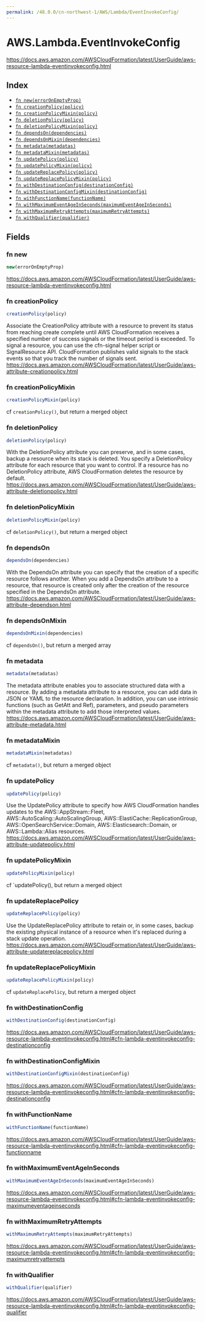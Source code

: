 ```yaml
---
permalink: /48.0.0/cn-northwest-1/AWS/Lambda/EventInvokeConfig/
---
```


# AWS.Lambda.EventInvokeConfig

https://docs.aws.amazon.com/AWSCloudFormation/latest/UserGuide/aws-resource-lambda-eventinvokeconfig.html

## Index

* [`fn new(errorOnEmptyProp)`](#fn-new)
* [`fn creationPolicy(policy)`](#fn-creationpolicy)
* [`fn creationPolicyMixin(policy)`](#fn-creationpolicymixin)
* [`fn deletionPolicy(policy)`](#fn-deletionpolicy)
* [`fn deletionPolicyMixin(policy)`](#fn-deletionpolicymixin)
* [`fn dependsOn(dependencies)`](#fn-dependson)
* [`fn dependsOnMixin(dependencies)`](#fn-dependsonmixin)
* [`fn metadata(metadatas)`](#fn-metadata)
* [`fn metadataMixin(metadatas)`](#fn-metadatamixin)
* [`fn updatePolicy(policy)`](#fn-updatepolicy)
* [`fn updatePolicyMixin(policy)`](#fn-updatepolicymixin)
* [`fn updateReplacePolicy(policy)`](#fn-updatereplacepolicy)
* [`fn updateReplacePolicyMixin(policy)`](#fn-updatereplacepolicymixin)
* [`fn withDestinationConfig(destinationConfig)`](#fn-withdestinationconfig)
* [`fn withDestinationConfigMixin(destinationConfig)`](#fn-withdestinationconfigmixin)
* [`fn withFunctionName(functionName)`](#fn-withfunctionname)
* [`fn withMaximumEventAgeInSeconds(maximumEventAgeInSeconds)`](#fn-withmaximumeventageinseconds)
* [`fn withMaximumRetryAttempts(maximumRetryAttempts)`](#fn-withmaximumretryattempts)
* [`fn withQualifier(qualifier)`](#fn-withqualifier)

## Fields

### fn new

```ts
new(errorOnEmptyProp)
```

https://docs.aws.amazon.com/AWSCloudFormation/latest/UserGuide/aws-resource-lambda-eventinvokeconfig.html

### fn creationPolicy

```ts
creationPolicy(policy)
```

Associate the CreationPolicy attribute with a resource to prevent its status from reaching create complete until AWS CloudFormation receives a specified number of success signals or the timeout period is exceeded. To signal a resource, you can use the cfn-signal helper script or SignalResource API. CloudFormation publishes valid signals to the stack events so that you track the number of signals sent. 
https://docs.aws.amazon.com/AWSCloudFormation/latest/UserGuide/aws-attribute-creationpolicy.html

### fn creationPolicyMixin

```ts
creationPolicyMixin(policy)
```

cf `creationPolicy()`, but return a merged object

### fn deletionPolicy

```ts
deletionPolicy(policy)
```

With the DeletionPolicy attribute you can preserve, and in some cases, backup a resource when its stack is deleted. You specify a DeletionPolicy attribute for each resource that you want to control. If a resource has no DeletionPolicy attribute, AWS CloudFormation deletes the resource by default. 
https://docs.aws.amazon.com/AWSCloudFormation/latest/UserGuide/aws-attribute-deletionpolicy.html

### fn deletionPolicyMixin

```ts
deletionPolicyMixin(policy)
```

cf `deletionPolicy()`, but return a merged object

### fn dependsOn

```ts
dependsOn(dependencies)
```

With the DependsOn attribute you can specify that the creation of a specific resource follows another. When you add a DependsOn attribute to a resource, that resource is created only after the creation of the resource specified in the DependsOn attribute. 
https://docs.aws.amazon.com/AWSCloudFormation/latest/UserGuide/aws-attribute-dependson.html

### fn dependsOnMixin

```ts
dependsOnMixin(dependencies)
```

cf `dependsOn()`, but return a merged array

### fn metadata

```ts
metadata(metadatas)
```

The metadata attribute enables you to associate structured data with a resource. By adding a metadata attribute to a resource, you can add data in JSON or YAML to the resource declaration. In addition, you can use intrinsic functions (such as GetAtt and Ref), parameters, and pseudo parameters within the metadata attribute to add those interpreted values. 
https://docs.aws.amazon.com/AWSCloudFormation/latest/UserGuide/aws-attribute-metadata.html

### fn metadataMixin

```ts
metadataMixin(metadatas)
```

cf `metadata()`, but return a merged object

### fn updatePolicy

```ts
updatePolicy(policy)
```

Use the UpdatePolicy attribute to specify how AWS CloudFormation handles updates to the AWS::AppStream::Fleet, AWS::AutoScaling::AutoScalingGroup, AWS::ElastiCache::ReplicationGroup, AWS::OpenSearchService::Domain, AWS::Elasticsearch::Domain, or AWS::Lambda::Alias resources. 
https://docs.aws.amazon.com/AWSCloudFormation/latest/UserGuide/aws-attribute-updatepolicy.html

### fn updatePolicyMixin

```ts
updatePolicyMixin(policy)
```

cf `updatePolicy(), but return a merged object

### fn updateReplacePolicy

```ts
updateReplacePolicy(policy)
```

Use the UpdateReplacePolicy attribute to retain or, in some cases, backup the existing physical instance of a resource when it's replaced during a stack update operation. 
https://docs.aws.amazon.com/AWSCloudFormation/latest/UserGuide/aws-attribute-updatereplacepolicy.html

### fn updateReplacePolicyMixin

```ts
updateReplacePolicyMixin(policy)
```

cf `updateReplacePolicy`, but return a merged object

### fn withDestinationConfig

```ts
withDestinationConfig(destinationConfig)
```

https://docs.aws.amazon.com/AWSCloudFormation/latest/UserGuide/aws-resource-lambda-eventinvokeconfig.html#cfn-lambda-eventinvokeconfig-destinationconfig

### fn withDestinationConfigMixin

```ts
withDestinationConfigMixin(destinationConfig)
```

https://docs.aws.amazon.com/AWSCloudFormation/latest/UserGuide/aws-resource-lambda-eventinvokeconfig.html#cfn-lambda-eventinvokeconfig-destinationconfig

### fn withFunctionName

```ts
withFunctionName(functionName)
```

https://docs.aws.amazon.com/AWSCloudFormation/latest/UserGuide/aws-resource-lambda-eventinvokeconfig.html#cfn-lambda-eventinvokeconfig-functionname

### fn withMaximumEventAgeInSeconds

```ts
withMaximumEventAgeInSeconds(maximumEventAgeInSeconds)
```

https://docs.aws.amazon.com/AWSCloudFormation/latest/UserGuide/aws-resource-lambda-eventinvokeconfig.html#cfn-lambda-eventinvokeconfig-maximumeventageinseconds

### fn withMaximumRetryAttempts

```ts
withMaximumRetryAttempts(maximumRetryAttempts)
```

https://docs.aws.amazon.com/AWSCloudFormation/latest/UserGuide/aws-resource-lambda-eventinvokeconfig.html#cfn-lambda-eventinvokeconfig-maximumretryattempts

### fn withQualifier

```ts
withQualifier(qualifier)
```

https://docs.aws.amazon.com/AWSCloudFormation/latest/UserGuide/aws-resource-lambda-eventinvokeconfig.html#cfn-lambda-eventinvokeconfig-qualifier